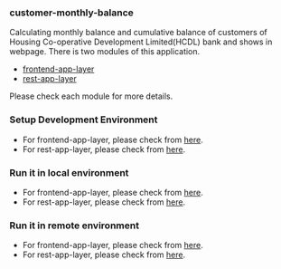 ### customer-monthly-balance

Calculating monthly balance and cumulative balance of customers of Housing Co-operative Development Limited(HCDL) bank and shows in webpage. There is two modules of this application.

- [frontend-app-layer](https://github.com/prashantapal/customer-monthly-balance/tree/master/frontend-app-layer)
- [rest-app-layer](https://github.com/prashantapal/customer-monthly-balance/tree/master/rest-app-layer)

Please check each module for more details.

### Setup Development Environment

 - For frontend-app-layer, please check from [here](https://github.com/prashantapal/customer-monthly-balance/tree/master/frontend-app-layer#setup-development-environment).
 - For rest-app-layer, please check from [here](https://github.com/prashantapal/customer-monthly-balance/tree/master/rest-app-layer#setup-development-environment).

### Run it in local environment

 - For frontend-app-layer, please check from [here](https://github.com/prashantapal/customer-monthly-balance/tree/master/frontend-app-layer#run-it-in-remote-environment).
 - For rest-app-layer, please check from [here](https://github.com/prashantapal/customer-monthly-balance/blob/master/rest-app-layer/README.md#run-it-in-local-environment).

### Run it in remote environment

  - For frontend-app-layer, please check from [here](https://github.com/prashantapal/customer-monthly-balance/tree/master/frontend-app-layer#run-it-in-remote-environment).
 - For rest-app-layer, please check from [here](https://github.com/prashantapal/customer-monthly-balance/blob/master/rest-app-layer/README.md#run-it-in-remote-environment).
